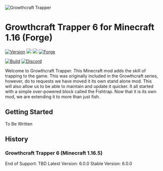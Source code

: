 ![Growthcraft Trapper](https://github.com/GrowthcraftCE/Growthcraft-Trapper/blob/1.16/src/main/resources/growthcraft_fishtrap_logo.png)

# Growthcraft Trapper 6 for Minecraft 1.16 (Forge)
[![Version](https://img.shields.io/badge/Growthcraft-6.0.0-orange.svg)](https://github.com/GrowthcraftCE/Growthcraft-Trapper)
[![](http://cf.way2muchnoise.eu/versions/growthcraft-community-edition_latest.svg)](https://minecraft.curseforge.com/projects/growthcraft-community-edition/)
[![](http://cf.way2muchnoise.eu/short_growthcraft-community-edition.svg)](https://minecraft.curseforge.com/projects/growthcraft-community-edition/)
[![Forge](https://img.shields.io/badge/Minecraft%20Forge-36.0.43-yellow.svg)](http://files.minecraftforge.net/maven/net/minecraftforge/forge/index_1.16.5.html)

[![Build](https://img.shields.io/endpoint.svg?url=https%3A%2F%2Factions-badge.atrox.dev%2FGrowthcraftCE%2FGrowthcraft-Trapper%2Fbadge%3Fref%3D1.16&style=flat)](https://actions-badge.atrox.dev/GrowthcraftCE/Growthcraft-Trapper/goto?ref=1.16)
[![Discord](https://img.shields.io/discord/333690296334548994.svg?color=green)](https://discord.gg/Quh76Jn)

Welcome to Growthcraft Trapper. This Minecraft mod adds the skill of trapping to the game. This was originally included in the Growthcraft series, however, do to requests we have moved it its own stand alone mod. This will also allow us to be able to maintain and update it quicker. It all started with a simple over-powered block called the Fishtrap. Now that it is its own mod, we are extending it to more than just fish.

## Getting Started

To Be Written

## History

### Growthcraft Trapper 6 (Minecraft 1.16.5)
End of Support: TBD
Latest Version: 6.0.0
Stable Version: 6.0.0